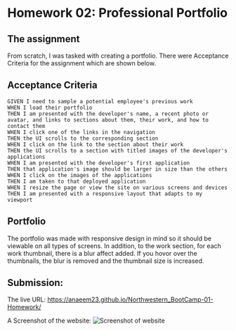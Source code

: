 # Homework 02: Professional Portfolio

## The assignment

From scratch, I was tasked with creating a portfolio. There were Acceptance Criteria for the assignment which are shown below.  

## Acceptance Criteria

```
GIVEN I need to sample a potential employee's previous work
WHEN I load their portfolio
THEN I am presented with the developer's name, a recent photo or avatar, and links to sections about them, their work, and how to contact them
WHEN I click one of the links in the navigation
THEN the UI scrolls to the corresponding section
WHEN I click on the link to the section about their work
THEN the UI scrolls to a section with titled images of the developer's applications
WHEN I am presented with the developer's first application
THEN that application's image should be larger in size than the others
WHEN I click on the images of the applications
THEN I am taken to that deployed application
WHEN I resize the page or view the site on various screens and devices
THEN I am presented with a responsive layout that adapts to my viewport
```

## Portfolio

The portfolio was made with responsive design in mind so it should be viewable on all types of screens. In addition, to the work section, for each work thumbnail, there is a blur affect added. If you hovor over the thumbnails, the blur is removed and the thumbnail size is increased. 

## Submission:

The live URL: https://anaeem23.github.io/Northwestern_BootCamp-01-Homework/

A Screenshot of the website: ![Screenshot of website](./assets/images/Website-example.png)